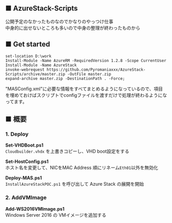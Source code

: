 ## ■ AzureStack-Scripts

公開予定のなかったものなのでかなりのやっつけ仕事  
中身的に出せないところも多いので中身の整理が終わったものから


## ■ Get started

```download-script
set-location D:\work
Install-Module -Name AzureRM -RequiredVersion 1.2.8 -Scope CurrentUser
Install-Module -Name AzureStack  
invoke-webrequest https://github.com/Pyromaniaxxx/AzureStack-Scripts/archive/master.zip -OutFile master.zip 
expand-archive master.zip -DestinationPath . -Force;
```

"MASConfig.xml"に必要な情報をすべてまとめるようになっているので、項目を埋めておけばスクリプトでconfigファイルを渡すだけで処理が終わるようになってます。


## ■ 概要

### 1. Deploy 

**Set-VHDBoot.ps1**  
`Cloudbuilder.vhdx` を上書きコピーし、VHD boot設定をする

**Set-HostConfig.ps1**  
ホスト名を変更して、NICをMAC Address 順にリネーム`Eth01`以外を無効化

**Deploy-MAS.ps1**  
`InstallAzureStackPOC.ps1` を呼び出して Azure Stack の展開を開始

### 2. AddVMImage 

**Add-WS2016VMImage.ps1**  
Windows Server 2016 の VMイメージを追加する